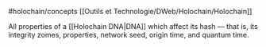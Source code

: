 #holochain/concepts 
[[Outils et Technologie/DWeb/Holochain/Holochain]]

All properties of a [[Holochain DNA|DNA]] which affect its hash — that is, its integrity zomes, properties, network seed, origin time, and quantum time.
